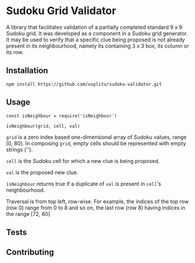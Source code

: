 
# Sudoku Grid Validator

A library that facilitates validation of a partially completed standard 9 x 9 Sudoku grid. It was developed as a component in a Sudoku grid generator. It may be used to verify that a specific clue being proposed is not already present in its neighbourhood, namely its containing  3 x 3 box, its column or its row.

## Installation

`npm install https://github.com/usplitu/sudoku-validator.git`

## Usage

`const isNeighbour = require('isNeighbour')`

`isNeighbour(grid, cell, val)`

`grid` is a zero index based one-dimensional array of Sudoku values, range [0, 80]. In composing `grid`, empty cells should be represented with empty strings (''). 

`cell` is the Sudoku cell for which a new clue is being proposed.

`val` is the proposed new clue.

`isNeighbour` returns true if a duplicate of `val` is present in `cell`'s neighbourhood.


Traversal is from top left, row-wise. For example, the indices of the top row (row 0) range from 0 to 8 and so on, the last row (row 8) having indices in the range [72, 80]



## Tests

  

## Contributing

